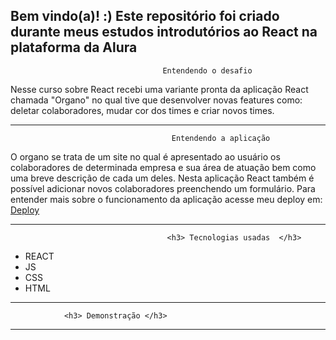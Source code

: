 <h2>
  Bem vindo(a)! :)
   Este repositório foi criado durante meus estudos introdutórios ao React na plataforma da Alura
</h2>

                                      Entendendo o desafio

  <div>
   Nesse curso sobre React recebi uma variante pronta da aplicação React chamada "Organo" no qual tive que desenvolver novas features como: deletar colaboradores, mudar cor dos times e criar novos times.    
  </div>



----------------------------------------------------------------------------------------------------------------------------------------

                                        Entendendo a aplicação
<div>
  O organo se trata de um site no qual é apresentado ao usuário os colaboradores de determinada empresa e sua área de atuação bem como uma breve descrição de cada um deles. Nesta aplicação React também é possível adicionar novos colaboradores preenchendo um formulário. Para entender mais sobre o funcionamento da aplicação acesse meu deploy em: <a href="" target="_blank">Deploy</a>
</div>


  
----------------------------------------------------------------------------------------------------------------------------------------
                                       <h3> Tecnologias usadas  </h3>
* REACT
* JS
* CSS
* HTML


----------------------------------------------------------------------------------------------------------------------------------------
                <h3> Demonstração </h3>






----------------------------------------------------------------------------------------------------------------------------------------
